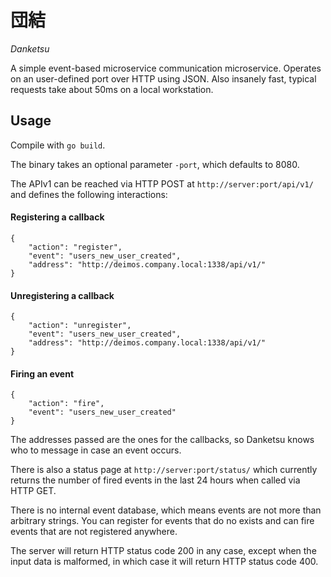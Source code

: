 団結
==

*Danketsu*

A simple event-based microservice communication microservice. Operates on an
user-defined port over HTTP using JSON. Also insanely fast, typical requests
take about 50ms on a local workstation.

Usage
-----

Compile with `go build`.

The binary takes an optional parameter `-port`, which defaults to 8080.

The APIv1 can be reached via HTTP POST at `http://server:port/api/v1/` and
defines the following interactions:

#### Registering a callback

    {
        "action": "register",
        "event": "users_new_user_created",
        "address": "http://deimos.company.local:1338/api/v1/"
    }

#### Unregistering a callback

    {
        "action": "unregister",
        "event": "users_new_user_created",
        "address": "http://deimos.company.local:1338/api/v1/"
    }

#### Firing an event

    {
        "action": "fire",
        "event": "users_new_user_created"
    }

The addresses passed are the ones for the callbacks, so Danketsu knows who to
message in case an event occurs.

There is also a status page at `http://server:port/status/` which currently
returns the number of fired events in the last 24 hours when called via HTTP
GET.

There is no internal event database, which means events are not more than
arbitrary strings. You can register for events that do no exists and can fire
events that are not registered anywhere.

The server will return HTTP status code 200 in any case, except when the input
data is malformed, in which case it will return HTTP status code 400.

